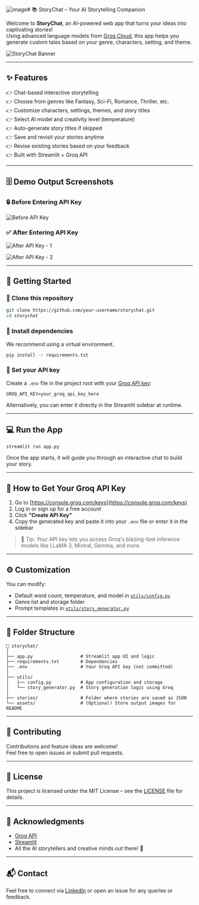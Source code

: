![image](https://github.com/user-attachments/assets/eedc47d5-da3f-43f8-bb0b-3bd2f038cf3f)# 📚 StoryChat – Your AI Storytelling Companion

Welcome to **StoryChat**, an AI-powered web app that turns your ideas into captivating stories!  
Using advanced language models from [Groq Cloud](https://console.groq.com/), this app helps you generate custom tales based on your genre, characters, setting, and theme.

![StoryChat Banner](https://github.com/user-attachments/assets/81fabc90-30d3-4966-bbb5-884acb23072a) <!-- Replace with your actual image path -->

---

## ✨ Features

👉 Chat-based interactive storytelling  
👉 Choose from genres like Fantasy, Sci-Fi, Romance, Thriller, etc.  
👉 Customize characters, settings, themes, and story titles  
👉 Select AI model and creativity level (temperature)  
👉 Auto-generate story titles if skipped  
👉 Save and revisit your stories anytime  
👉 Revise existing stories based on your feedback  
👉 Built with Streamlit + Groq API  

---

## 🗄 Demo Output Screenshots

### 🔒 Before Entering API Key

![Before API Key](https://github.com/user-attachments/assets/a86028ef-c8c1-4306-aa3e-18393e96be41)

### ✅ After Entering API Key

![After API Key - 1](https://github.com/user-attachments/assets/3a1c8ad6-6c9d-4c17-af2a-eccbca49cef2)

![After API Key - 2](https://github.com/user-attachments/assets/6af98e23-b190-42fc-b963-4c9fb8a25f93)

---

## 🚀 Getting Started

### 📁 Clone this repository

```bash
git clone https://github.com/your-username/storychat.git
cd storychat
```

### 🧱 Install dependencies

We recommend using a virtual environment.

```bash
pip install -r requirements.txt
```

### 🔐 Set your API key

Create a `.env` file in the project root with your [Groq API key](#🔑-how-to-get-your-groq-api-key):

```
GROQ_API_KEY=your_groq_api_key_here
```

Alternatively, you can enter it directly in the Streamlit sidebar at runtime.

---

## 💻 Run the App

```bash
streamlit run app.py
```

Once the app starts, it will guide you through an interactive chat to build your story.

---

## 🔑 How to Get Your Groq API Key

1. Go to [https://console.groq.com/keys](https://console.groq.com/keys)  
2. Log in or sign up for a free account  
3. Click **"Create API Key"**  
4. Copy the generated key and paste it into your `.env` file or enter it in the sidebar

> 🧠 Tip: Your API key lets you access Groq's blazing-fast inference models like LLaMA 3, Mixtral, Gemma, and more.

---

## ⚙️ Customization

You can modify:
- Default word count, temperature, and model in [`utils/config.py`](utils/config.py)
- Genre list and storage folder
- Prompt templates in [`utils/story_generator.py`](utils/story_generator.py)

---

## 📂 Folder Structure

```
📁 storychat/
│
├── app.py                  # Streamlit app UI and logic
├── requirements.txt        # Dependencies
├── .env                    # Your Groq API key (not committed)
│
├── utils/
│   ├── config.py           # App configuration and storage
│   └── story_generator.py  # Story generation logic using Groq
│
├── stories/                # Folder where stories are saved as JSON
└── assets/                 # (Optional) Store output images for README
```

---

## 🤝 Contributing

Contributions and feature ideas are welcome!  
Feel free to open issues or submit pull requests.

---

## 📄 License

This project is licensed under the MIT License – see the [LICENSE](LICENSE) file for details.

---

## 🙌 Acknowledgments

- [Groq API](https://groq.com/)
- [Streamlit](https://streamlit.io/)
- All the AI storytellers and creative minds out there! 🌟

---

## 📬 Contact

Feel free to connect via [LinkedIn](https://linkedin.com/in/your-profile) or open an issue for any queries or feedback.
